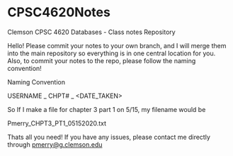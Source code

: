 # CPSC4620Notes
Clemson CPSC 4620 Databases - Class notes Repository


Hello! Please commit your notes to your own branch, and I will merge them into the main repository so everything is in one central location for you. Also, to commit your notes to the repo, please follow the naming convention!

Naming Convention

  USERNAME _ CHPT# _ <DATE_TAKEN>
  
  So If I make a file for chapter 3 part 1 on 5/15, my filename would be
  
  Pmerry_CHPT3_PT1_05152020.txt
  
  Thats all you need! If you have any issues, please contact me directly through
  pmerry@g.clemson.edu
